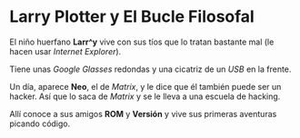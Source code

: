 # Larry Plotter y El Bucle Filosofal

El niño huerfano **Larr^y** vive con sus tíos que lo tratan bastante mal (le hacen usar *Internet Explorer*).

Tiene unas *Google Glasses* redondas y una cicatriz de un *USB* en la frente.

Un día, aparece **Neo**, el de *Matrix*, y le dice que él también puede ser un
 hacker.
Así que lo saca de *Matrix* y se le lleva a una escuela de hacking.

Allí conoce a sus amigos **ROM** y **Versión** y vive sus primeras aventuras
picando código.

